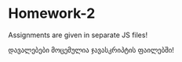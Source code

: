 # Homework-2

Assignments are given in separate JS files!

დავალებები მოცემულია ჯავასკრიპტის ფაილებში!